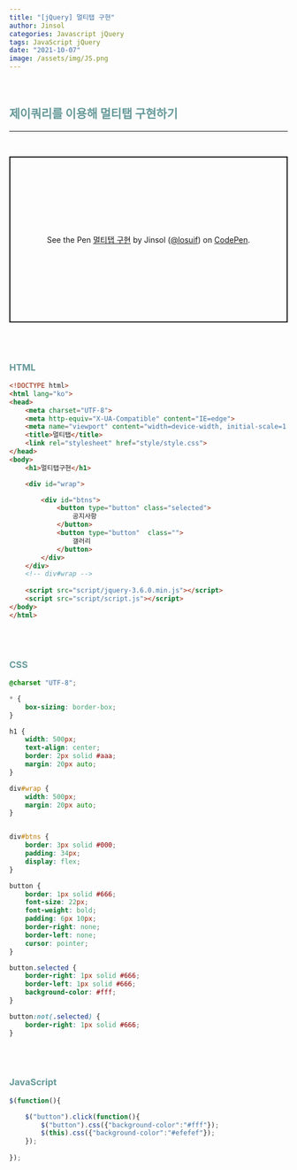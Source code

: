```yaml
---
title: "[jQuery] 멀티탭 구현"
author: Jinsol
categories: Javascript jQuery
tags: JavaScript jQuery
date: "2021-10-07"
image: /assets/img/JS.png
---
```


<br>

## <span style="color:#669999">제이쿼리를 이용해 멀티탭 구현하기</span>

<hr>
<br>

<p class="codepen" data-height="300" data-default-tab="html,result" data-slug-hash="dyRxNeR" data-user="losuif" style="height: 300px; box-sizing: border-box; display: flex; align-items: center; justify-content: center; border: 2px solid; margin: 1em 0; padding: 1em;">
  <span>See the Pen <a href="https://codepen.io/losuif/pen/dyRxNeR">
  멀티탭 구현</a> by Jinsol (<a href="https://codepen.io/losuif">@losuif</a>)
  on <a href="https://codepen.io">CodePen</a>.</span>
</p>
<script async src="https://cpwebassets.codepen.io/assets/embed/ei.js"></script>

<br><br>

### <span style="color:#669999">HTML</span>

```html
<!DOCTYPE html>
<html lang="ko">
<head>
    <meta charset="UTF-8">
    <meta http-equiv="X-UA-Compatible" content="IE=edge">
    <meta name="viewport" content="width=device-width, initial-scale=1.0">
    <title>멀티탭</title>
    <link rel="stylesheet" href="style/style.css">
</head>
<body>
    <h1>멀티탭구현</h1>

    <div id="wrap">

        <div id="btns">
            <button type="button" class="selected">
                공지사항
            </button>
            <button type="button"  class="">
                갤러리
            </button>
        </div>
    </div>
    <!-- div#wrap -->
  
    <script src="script/jquery-3.6.0.min.js"></script>
    <script src="script/script.js"></script>
</body>
</html>
```

<br><br>

### <span style="color:#669999">CSS</span>

```css
@charset "UTF-8";

* {
    box-sizing: border-box;
}

h1 {
    width: 500px;
    text-align: center;
    border: 2px solid #aaa;
    margin: 20px auto;
}

div#wrap {
    width: 500px;
    margin: 20px auto;
}


div#btns {
    border: 3px solid #000;
    padding: 34px; 
    display: flex;
}

button {
    border: 1px solid #666;
    font-size: 22px;
    font-weight: bold;
    padding: 6px 10px;
    border-right: none;
    border-left: none;
    cursor: pointer;
}

button.selected {
    border-right: 1px solid #666;
    border-left: 1px solid #666;
    background-color: #fff;
}

button:not(.selected) {
    border-right: 1px solid #666;
}
```

<br><br>

### <span style="color:#669999">JavaScript</span>

```javascript
$(function(){

    $("button").click(function(){
        $("button").css({"background-color":"#fff"});
        $(this).css({"background-color":"#efefef"});
    });
    
});
```